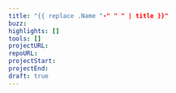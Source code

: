 ```yaml
---
title: "{{ replace .Name "-" " " | title }}"
buzz:
highlights: []
tools: []
projectURL:
repoURL:
projectStart: 
projectEnd: 
draft: true 
---
```

